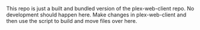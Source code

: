 This repo is just a built and bundled version of the plex-web-client repo.
No development should happen here. Make changes in plex-web-client and then
use the script to build and move files over here.
